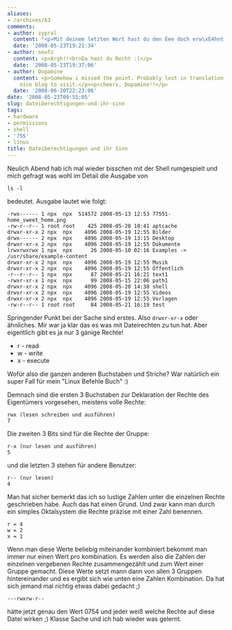 ```yaml
---
aliases:
- /archives/63
comments:
- author: zypral
  content: "<p>Mit deinem letzten Wort hast du den Eee doch erw\xE4hnt. :P</p>"
  date: '2008-05-23T19:21:34'
- author: seufz
  content: <p>Argh!!<br>Da hast du Recht :(</p>
  date: '2008-05-23T19:37:06'
- author: Dopamine
  content: <p>Somehow i missed the point. Probably lost in translation :) Anyway ...
    nice blog to visit.</p><p>cheers, Dopamine!!</p>
  date: '2008-06-20T22:23:06'
date: '2008-05-23T09:55:05'
slug: dateiberechtigungen-und-ihr-sinn
tags:
- hardware
- permissions
- shell
- '755'
- linux
title: Dateiberechtigungen und ihr Sinn
---
```


Neulich Abend hab ich mal wieder bisschen mit der Shell rumgespielt und mich gefragt was wohl im Detail die Ausgabe von

```
ls -l
```

bedeutet. Ausgabe lautet wie folgt:

```
-rwx------ 1 npx  npx  514572 2008-05-13 12:53 77551-home_sweet_home.png
-rw-r--r-- 1 root root    425 2008-05-20 10:41 aptcache
drwxr-xr-x 2 npx  npx    4096 2008-05-19 12:55 Bilder
drwx------ 2 npx  npx    4096 2008-05-19 13:15 Desktop
drwxr-xr-x 2 npx  npx    4096 2008-05-19 12:55 Dokumente
lrwxrwxrwx 1 npx  npx      26 2008-05-10 02:16 Examples -> /usr/share/example-content
drwxr-xr-x 2 npx  npx    4096 2008-05-19 12:55 Musik
drwxr-xr-x 2 npx  npx    4096 2008-05-19 12:55 Öffentlich
-r--r--r-- 1 npx  npx      87 2008-05-21 16:21 text1
-rwxr-xr-x 1 npx  npx      99 2008-05-15 22:06 path1
drwxr-xr-x 2 npx  npx    4096 2008-05-20 14:38 shell
drwxr-xr-x 2 npx  npx    4096 2008-05-19 12:55 Videos
drwxr-xr-x 2 npx  npx    4096 2008-05-19 12:55 Vorlagen
-rw-r--r-- 1 root root     84 2008-05-21 16:19 test
```

Springender Punkt bei der Sache sind erstes. Also `drwxr-xr-x` oder
ähnliches. Mir war ja klar das es was mit Dateirechten zu tun hat. Aber
eigentlich gibt es ja nur 3 gänige Rechte!

  * r - read
  * w - write
  * x - execute

Wofür also die ganzen anderen Buchstaben und Striche?
War natürlich ein super Fall für mein "Linux Befehle Buch" :)

Demnach sind die ersten 3 Buchstaben zur Deklaration der Rechte des
Eigentümers vorgesehen, meistens volle Rechte:

```
rwx (lesen schreiben und ausführen)
7
```

Die zweiten 3 Bits sind für die Rechte der Gruppe:

```
r-x (nur lesen und ausführen)
5
```


und die letzten 3 stehen für andere Benutzer:

```
r-- (nur lesen)
4
```


Man hat sicher bemerkt das ich so lustige Zahlen unter die einzelnen Rechte
geschrieben habe. Auch das hat einen Grund. Und zwar kann man durch ein
simples Oktalsystem die Rechte präzise mit einer Zahl benennen.

```
r = 4
w = 2
x = 1

```

Wenn man diese Werte beliebig miteinander kombiniert bekommt man immer nur
einen Wert pro kombination. Es werden also die Zahlen der einzelnen
vergebenen Rechte zusammengezählt und zum Wert einer Gruppe gemacht. Diese
Werte setzt mann dann von allen 3 Gruppen hintereinander und es ergibt sich
wie unten eine Zahlen Kombination. Da hat sich jemand mal richtig etwas dabei
gedacht ;)

```
---rwxrw-r--
```

hätte jetzt genau den Wert 0754 und jeder weiß welche Rechte auf diese Datei wirken ;) Klasse Sache und ich hab wieder was gelernt.
